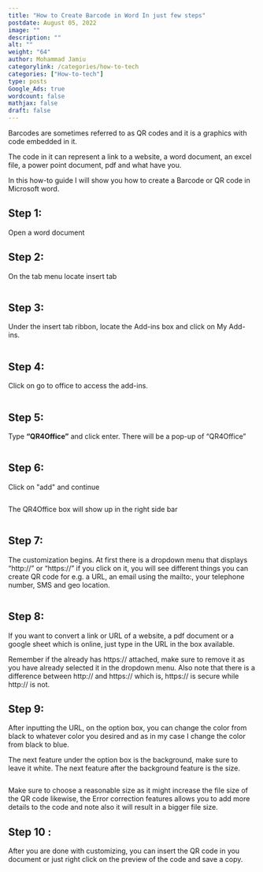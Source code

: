 ```yaml
---
title: "How to Create Barcode in Word In just few steps"
postdate: August 05, 2022
image: ""
description: ""
alt: ""
weight: "64"
author: Mohammad Jamiu
categorylink: /categories/how-to-tech
categories: ["How-to-tech"]
type: posts
Google_Ads: true
wordcount: false
mathjax: false
draft: false
---
```


Barcodes are sometimes referred to as QR codes and it is a graphics with code embedded in it.

The code in it can represent a link to a website, a word document, an excel file, a power point document, pdf and what have you.

In this how-to guide I will show you how to create a Barcode or QR code in Microsoft word.

## Step 1:

Open a word document

## Step 2:

On the tab menu locate insert tab

<img  loading="lazy" src="/images/step2qr.webp" alt="">


## Step 3:

Under the insert tab ribbon, locate the Add-ins box and click on My Add-ins.

<img loading="lazy" src="/images/step3qr.webp" alt="">

## Step 4:

Click on go to office to access the add-ins.

<img loading="lazy" src="/images/step4qr.webp" alt="">

## Step 5:

Type **“QR4Office”** and click enter. There will be a pop-up of “QR4Office”

<img loading="lazy" src="/images/stepqr.webp" alt="">

## Step 6:

Click on "add" and continue

<img loading="lazy" src="/images/step6qr.webp" alt="">

The QR4Office box will show up in the right side bar

<img loading="lazy" src="/images/step9qr.webp" alt="">

## Step 7:

The customization begins. At first there is a dropdown menu that displays “http://” or “https://” if you click on it, you will see different things you can create QR code for e.g. a URL, an email using the mailto:, your telephone number, SMS and geo location.

<img loading="lazy" src="/images/step7qr.webp" alt="">

## Step 8:

If you want to convert a link or URL of a website, a pdf document or a google sheet which is online, just type in the URL in the box available.

Remember if the already has https:// attached, make sure to remove it as you have already selected it in the dropdown menu. Also note that there is a difference between http:// and https:// which is, https:// is secure while http:// is not.

## Step 9:

After inputting the URL, on the option box, you can change the color from black to whatever color you desired and as in my case I change the color from black to blue.

The next feature under the option box is the background, make sure to leave it white.
The next feature after the background feature is the size.

<img loading="lazy" src="/images/mailtoqr.webp" alt="">

Make sure to choose a reasonable size as it might increase the file size of the QR code likewise, the Error correction features allows you to add more details to the code and note also it will result in a bigger file size.

## Step 10 :

After you are done with customizing, you can insert the QR code in you document or just right click on the preview of the code and save a copy.

<img loading="lazy" src="/images/step10qr.webp" alt="">
